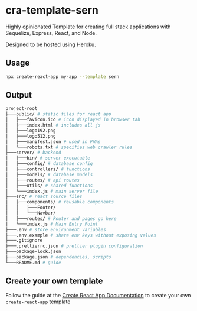 # cra-template-sern
Highly opinionated Template for creating full stack applications with Sequelize, Express, React, and Node.

Designed to be hosted using Heroku.

## Usage
```bash
npx create-react-app my-app --template sern
```

## Output

```bash
project-root
├───public/ # static files for react app
│   ├───favicon.ico # icon displayed in browser tab
│   ├───index.html # includes all js
│   ├───logo192.png 
│   ├───logo512.png
│   ├───manifest.json # used in PWAs
│   └───robots.txt # specifies web crawler rules
├───server/ # backend
│   ├───bin/ # server executable
│   ├───config/ # database config
│   ├───controllers/ # functions 
│   ├───models/ # database models
│   ├───routes/ # api routes
│   ├───utils/ # shared functions
│   └───index.js # main server file
├───src/ # react source files
│   ├───components/ # reusable components
│   │   ├───Footer/ 
│   │   └───Navbar/
│   ├───routes/ # Router and pages go here
│   └───index.js # Main Entry Point
├───.env # store environment variables
├───.env.example # share env keys without exposing values
├───.gitignore
├───.prettierrc.json # prettier plugin configuration
├───package-lock.json
├───package.json # dependencies, scripts
└───README.md # guide
```


## Create your own template
Follow the guide at the [Create React App Documentation](https://create-react-app.dev/docs/custom-templates/) to create your own `create-react-app` template